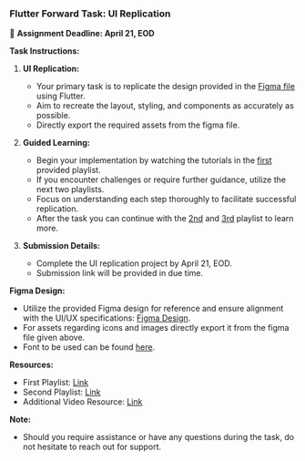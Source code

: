 ### Flutter Forward Task: UI Replication

📅 **Assignment Deadline: April 21, EOD**

**Task Instructions:**

1. **UI Replication:**
   - Your primary task is to replicate the design provided in the [Figma file](https://www.figma.com/file/0EVWAefynLkZtRsEHJqQwJ/Untitled?type=design&node-id=1-2&mode=design&t=Qgo9aXWX662cBJ2B-0) using Flutter.
   - Aim to recreate the layout, styling, and components as accurately as possible.
   - Directly export the required assets from the figma file.

2. **Guided Learning:**
   - Begin your implementation by watching the tutorials in the [first](https://youtube.com/playlist?list=PL5jb9EteFAODi35jPznP37hnR2sTHOOTU&feature=shared) provided playlist.
   - If you encounter challenges or require further guidance, utilize the next two playlists.
   - Focus on understanding each step thoroughly to facilitate successful replication.
   - After the task you can continue with the [2nd](https://www.youtube.com/playlist?list=PLaoF-xhnnrRVNV4aBq0zOpm8SsI66XuGs) and [3rd](https://youtu.be/OO_-MbnXQzY?si=Uv2C9PUOzPR4BxZk) playlist to learn more.

3. **Submission Details:**
   - Complete the UI replication project by April 21, EOD.
   - Submission link will be provided in due time.

**Figma Design:**
- Utilize the provided Figma design for reference and ensure alignment with the UI/UX specifications: [Figma Design](https://www.figma.com/file/0EVWAefynLkZtRsEHJqQwJ/Untitled?type=design&node-id=1-2&mode=design&t=Qgo9aXWX662cBJ2B-0).
- For assets regarding icons and images directly export it from the figma file given above.
- Font to be used can be found [here](https://fonts.google.com/specimen/Sofia+Sans).

**Resources:**
- First Playlist: [Link](https://youtube.com/playlist?list=PL5jb9EteFAODi35jPznP37hnR2sTHOOTU&feature=shared)
- Second Playlist: [Link](https://www.youtube.com/playlist?list=PLaoF-xhnnrRVNV4aBq0zOpm8SsI66XuGs)
- Additional Video Resource: [Link](https://youtu.be/OO_-MbnXQzY?si=Uv2C9PUOzPR4BxZk)

**Note:**
- Should you require assistance or have any questions during the task, do not hesitate to reach out for support.
